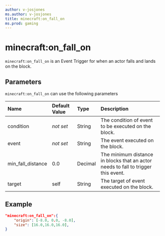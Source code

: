 ```yaml
---
author: v-josjones
ms.author: v-josjones
title: minecraft:on_fall_on
ms.prod: gaming
---
```


# minecraft:on_fall_on

`minecraft:on_fall_on` is an Event Trigger for when an actor falls and lands on the block.

## Parameters

`minecraft:on_fall_on` can use the following parameters

|Name |Default Value  |Type  |Description  |
|:----------|:----------|:----------|:----------|
|condition|*not set* | String|  The condition of event to be executed on the block. |
|event|*not set* | String|  The event executed on the block. |
|min_fall_distance| 0.0| Decimal|  The minimum distance in blocks that an actor needs to fall to trigger this event. |
| target| self| String| The target of event executed on the block. |

## Example

```json
"minecraft:on_fall_on":{
    "origin": [-8.0, 0.0, -8.0],
    "size": [16.0,16.0,16.0],
}
```
